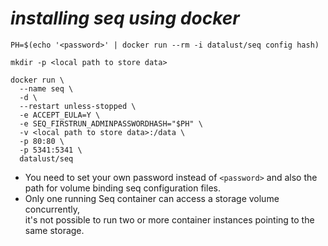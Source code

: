 # *installing seq using docker*
```
PH=$(echo '<password>' | docker run --rm -i datalust/seq config hash)

mkdir -p <local path to store data>

docker run \
  --name seq \
  -d \
  --restart unless-stopped \
  -e ACCEPT_EULA=Y \
  -e SEQ_FIRSTRUN_ADMINPASSWORDHASH="$PH" \
  -v <local path to store data>:/data \
  -p 80:80 \
  -p 5341:5341 \
  datalust/seq
```
* You need to set your own password instead of `<password>` and also the path for volume binding seq configuration files.  
* Only one running Seq container can access a storage volume concurrently,  
it's not possible to run two or more container instances pointing to the same storage.  
